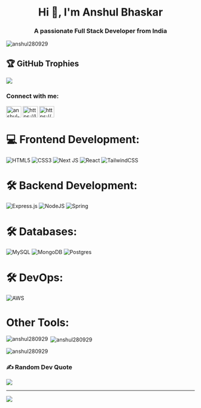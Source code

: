 
<h1 align="center">Hi 👋, I'm Anshul Bhaskar</h1>
<h3 align="center">A passionate Full Stack Developer from India</h3>

<p align="left"> <img src="https://komarev.com/ghpvc/?username=anshul280929&label=Profile%20views&color=0e75b6&style=flat" alt="anshul280929" /> </p>

## 🏆 GitHub Trophies
![](https://github-profile-trophy.vercel.app/?username=anshul280929&theme=radical&no-frame=false&no-bg=true&margin-w=4)

<h3 align="left">Connect with me:</h3>
<p align="left">
<a href="https://linkedin.com/in/anshul-bhaskar-940b5b1b0" target="blank"><img align="center" src="https://raw.githubusercontent.com/rahuldkjain/github-profile-readme-generator/master/src/images/icons/Social/linked-in-alt.svg" alt="anshul-bhaskar-940b5b1b0" height="30" width="40" /></a>
<a href="https://www.leetcode.com/https://leetcode.com/u/blue_binary01/" target="blank"><img align="center" src="https://raw.githubusercontent.com/rahuldkjain/github-profile-readme-generator/master/src/images/icons/Social/leet-code.svg" alt="https://leetcode.com/u/blue_binary01/" height="30" width="40" /></a>
<a href="https://auth.geeksforgeeks.org/user/https://www.geeksforgeeks.org/user/anshulb43/" target="blank"><img align="center" src="https://raw.githubusercontent.com/rahuldkjain/github-profile-readme-generator/master/src/images/icons/Social/geeks-for-geeks.svg" alt="https://www.geeksforgeeks.org/user/anshulb43/" height="30" width="40" /></a>
</p>

# 💻 Frontend Development:
![HTML5](https://img.shields.io/badge/html5-%23E34F26.svg?style=flat&logo=html5&logoColor=white) ![CSS3](https://img.shields.io/badge/css3-%231572B6.svg?style=flat&logo=css3&logoColor=white) 
![Next JS](https://img.shields.io/badge/Next-black?style=flat&logo=next.js&logoColor=white) ![React](https://img.shields.io/badge/react-%2320232a.svg?style=flat&logo=react&logoColor=%2361DAFB) 
![TailwindCSS](https://img.shields.io/badge/tailwindcss-%2338B2AC.svg?style=flat&logo=tailwind-css&logoColor=white) 
# 🛠️ Backend Development:
![Express.js](https://img.shields.io/badge/express.js-%23404d59.svg?style=flat&logo=express&logoColor=%2361DAFB) ![NodeJS](https://img.shields.io/badge/node.js-6DA55F?style=flat&logo=node.js&logoColor=white) 
![Spring](https://img.shields.io/badge/spring-%236DB33F.svg?style=flat&logo=spring&logoColor=white) 
# 🛠️ Databases:
![MySQL](https://img.shields.io/badge/mysql-4479A1.svg?style=flat&logo=mysql&logoColor=white) ![MongoDB](https://img.shields.io/badge/MongoDB-%234ea94b.svg?style=flat&logo=mongodb&logoColor=white) ![Postgres](https://img.shields.io/badge/postgres-%23316192.svg?style=flat&logo=postgresql&logoColor=white)
# 🛠️ DevOps:
![AWS](https://img.shields.io/badge/AWS-%23FF9900.svg?style=flat&logo=amazon-aws&logoColor=white) 
# Other Tools:


<p><img align="left" src="https://github-readme-stats.vercel.app/api/top-langs?username=anshul280929&show_icons=true&locale=en&layout=compact" alt="anshul280929" /></p>

<p>&nbsp;<img align="center" src="https://github-readme-stats.vercel.app/api?username=anshul280929&show_icons=true&locale=en" alt="anshul280929" /></p>

<p><img align="center" src="https://github-readme-streak-stats.herokuapp.com/?user=anshul280929&" alt="anshul280929" /></p>

### ✍️ Random Dev Quote
![](https://quotes-github-readme.vercel.app/api?type=horizontal&theme=dark)

---
[![](https://visitcount.itsvg.in/api?id=anshul280929&icon=0&color=0)](https://visitcount.itsvg.in)

<!-- Proudly created with GPRM ( https://gprm.itsvg.in ) -->
